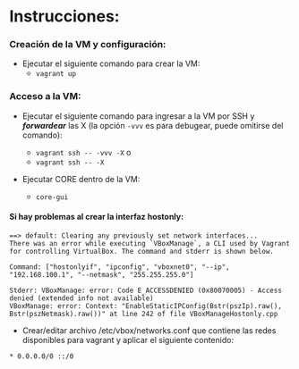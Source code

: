 # Instrucciones:

### Creación de la VM y configuración:

* Ejecutar el siguiente comando para crear la VM:
    * `vagrant up`


### Acceso a la VM:

* Ejecutar el siguiente comando para ingresar a la VM por SSH y ***forwardear*** las X (la opción `-vvv` es para debugear, puede omitirse del comando):

    * `vagrant ssh -- -vvv -X` 
    o 
    * `vagrant ssh -- -X`

* Ejecutar CORE dentro de la VM:
    * `core-gui`

#### Si hay problemas al crear la interfaz hostonly:

```
==> default: Clearing any previously set network interfaces...
There was an error while executing `VBoxManage`, a CLI used by Vagrant
for controlling VirtualBox. The command and stderr is shown below.

Command: ["hostonlyif", "ipconfig", "vboxnet0", "--ip", "192.168.100.1", "--netmask", "255.255.255.0"]

Stderr: VBoxManage: error: Code E_ACCESSDENIED (0x80070005) - Access denied (extended info not available)
VBoxManage: error: Context: "EnableStaticIPConfig(Bstr(pszIp).raw(), Bstr(pszNetmask).raw())" at line 242 of file VBoxManageHostonly.cpp
```

* Crear/editar archivo /etc/vbox/networks.conf que contiene las redes disponibles para vagrant y aplicar el siguiente contenido:

```
* 0.0.0.0/0 ::/0
```
